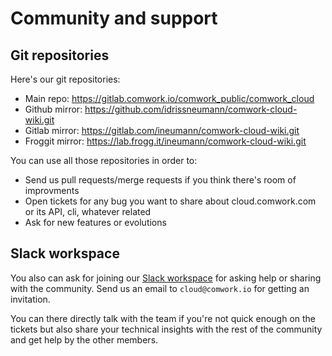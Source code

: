 # Community and support

## Git repositories

Here's our git repositories:

* Main repo: https://gitlab.comwork.io/comwork_public/comwork_cloud
* Github mirror: https://github.com/idrissneumann/comwork-cloud-wiki.git
* Gitlab mirror: https://gitlab.com/ineumann/comwork-cloud-wiki.git
* Froggit mirror: https://lab.frogg.it/ineumann/comwork-cloud-wiki.git

You can use all those repositories in order to:
* Send us pull requests/merge requests if you think there's room of improvments
* Open tickets for any bug you want to share about cloud.comwork.com or its API, cli, whatever related
* Ask for new features or evolutions

## Slack workspace

You also can ask for joining our [Slack workspace](https://comwork-cloud.slack.com) for asking help or sharing with the community. Send us an email to `cloud@comwork.io` for getting an invitation.

You can there directly talk with the team if you're not quick enough on the tickets but also share your technical insights with the rest of the community and get help by the other members.

